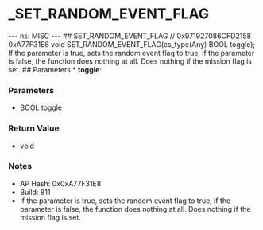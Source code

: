 # _SET_RANDOM_EVENT_FLAG

--- ns: MISC --- ## SET_RANDOM_EVENT_FLAG  // 0x971927086CFD2158 0xA77F31E8 void SET_RANDOM_EVENT_FLAG(cs_type(Any) BOOL toggle);  If the parameter is true, sets the random event flag to true, if the parameter is false, the function does nothing at all. Does nothing if the mission flag is set.  ## Parameters * **toggle**:

### Parameters
* BOOL toggle

### Return Value
* void

### Notes
* AP Hash: 0x0xA77F31E8
* Build: 811
* If the parameter is true, sets the random event flag to true, if the parameter is false, the function does nothing at all.
Does nothing if the mission flag is set.

